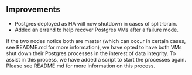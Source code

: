 ## Improvements

- Postgres deployed as HA will now shutdown in cases of split-brain.
- Added an errand to help recover Postgres VMs after a failure mode.

If the two nodes notice both are master (which can occur in certain
cases, see README.md for more information), we have opted to have
both VMs shut down their Postgres processes in the interest of
data integrity. To assist in this process, we have added a script
to start the processes again. Please see README.md for more
information on this process.
